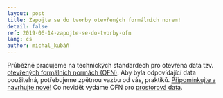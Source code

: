 ```yaml
---
layout: post
title: Zapojte se do tvorby otevřených formálních norem!
detail: false
ref: 2019-06-14-zapojte-se-do-tvorby-ofn
lang: cs
author: michal_kubáň
---
```


Průběžně pracujeme na technických standardech pro otevřená data tzv. [otevřených formálních normách (OFN)](https://ofn.gov.cz). 
Aby byla odpovídající data použitelná, potřebujeme zpětnou vazbu od vás, praktiků. 
[Připomínkujte a navrhujte nové!](https://github.com/datagov-cz/otevrene-formalni-normy) 
Co nevidět vydáme OFN pro [prostorová data](https://ofn.gov.cz/prostorová-data/).